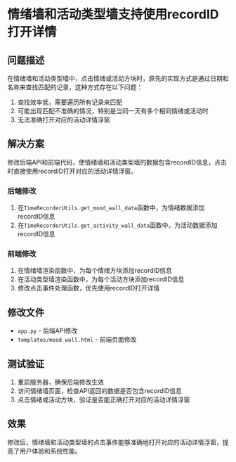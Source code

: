 # 情绪墙和活动类型墙支持使用recordID打开详情

## 问题描述
在情绪墙和活动类型墙中，点击情绪或活动方块时，原先的实现方式是通过日期和名称来查找匹配的记录，这种方式存在以下问题：
1. 查找效率低，需要遍历所有记录来匹配
2. 可能出现匹配不准确的情况，特别是当同一天有多个相同情绪或活动时
3. 无法准确打开对应的活动详情浮窗

## 解决方案
修改后端API和前端代码，使情绪墙和活动类型墙的数据包含recordID信息，点击时直接使用recordID打开对应的活动详情浮窗。

### 后端修改
1. 在`TimeRecorderUtils.get_mood_wall_data`函数中，为情绪数据添加recordID信息
2. 在`TimeRecorderUtils.get_activity_wall_data`函数中，为活动数据添加recordID信息

### 前端修改
1. 在情绪墙渲染函数中，为每个情绪方块添加recordID信息
2. 在活动类型墙渲染函数中，为每个活动方块添加recordID信息
3. 修改点击事件处理函数，优先使用recordID打开详情

## 修改文件
- `app.py` - 后端API修改
- `templates/mood_wall.html` - 前端页面修改

## 测试验证
1. 重启服务器，确保后端修改生效
2. 访问情绪墙页面，检查API返回的数据是否包含recordID信息
3. 点击情绪或活动方块，验证是否能正确打开对应的活动详情浮窗

## 效果
修改后，情绪墙和活动类型墙的点击事件能够准确地打开对应的活动详情浮窗，提高了用户体验和系统性能。